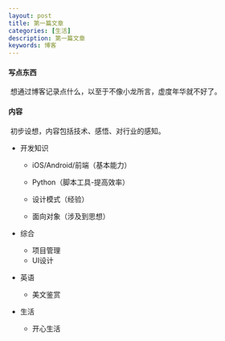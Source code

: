 ```yaml
---
layout: post
title: 第一篇文章
categories: [生活]
description: 第一篇文章
keywords: 博客
---
```


#### 写点东西

​	想通过博客记录点什么，以至于不像小龙所言，虚度年华就不好了。

#### 内容

​	初步设想，内容包括技术、感悟、对行业的感知。

*  开发知识
   *  iOS/Android/前端（基本能力）
   *  Python（脚本工具-提高效率）

   *  设计模式（经验）
   *  面向对象（涉及到思想）

*  综合

   *  项目管理
   *  UI设计

*  英语
   * 美文鉴赏

*  生活

   *  开心生活